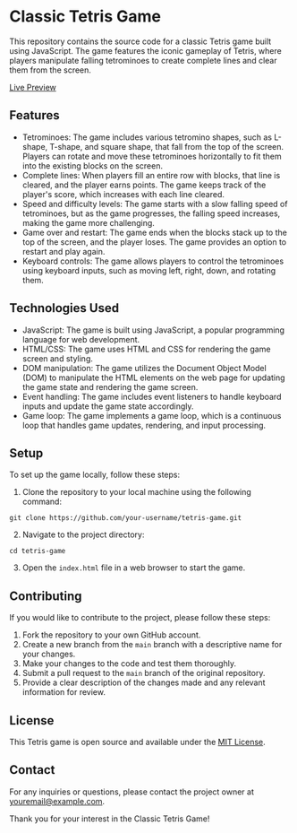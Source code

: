 # Classic Tetris Game

This repository contains the source code for a classic Tetris game built using JavaScript. The game features the iconic gameplay of Tetris, where players manipulate falling tetrominoes to create complete lines and clear them from the screen.

[Live Preview](https://pharaohmak.github.io/tetris-game/)

## Features

- Tetrominoes: The game includes various tetromino shapes, such as L-shape, T-shape, and square shape, that fall from the top of the screen. Players can rotate and move these tetrominoes horizontally to fit them into the existing blocks on the screen.
- Complete lines: When players fill an entire row with blocks, that line is cleared, and the player earns points. The game keeps track of the player's score, which increases with each line cleared.
- Speed and difficulty levels: The game starts with a slow falling speed of tetrominoes, but as the game progresses, the falling speed increases, making the game more challenging.
- Game over and restart: The game ends when the blocks stack up to the top of the screen, and the player loses. The game provides an option to restart and play again.
- Keyboard controls: The game allows players to control the tetrominoes using keyboard inputs, such as moving left, right, down, and rotating them.

## Technologies Used

- JavaScript: The game is built using JavaScript, a popular programming language for web development.
- HTML/CSS: The game uses HTML and CSS for rendering the game screen and styling.
- DOM manipulation: The game utilizes the Document Object Model (DOM) to manipulate the HTML elements on the web page for updating the game state and rendering the game screen.
- Event handling: The game includes event listeners to handle keyboard inputs and update the game state accordingly.
- Game loop: The game implements a game loop, which is a continuous loop that handles game updates, rendering, and input processing.

## Setup

To set up the game locally, follow these steps:

1. Clone the repository to your local machine using the following command:
```
git clone https://github.com/your-username/tetris-game.git
```
2. Navigate to the project directory:
```
cd tetris-game
```
3. Open the `index.html` file in a web browser to start the game.

## Contributing

If you would like to contribute to the project, please follow these steps:

1. Fork the repository to your own GitHub account.
2. Create a new branch from the `main` branch with a descriptive name for your changes.
3. Make your changes to the code and test them thoroughly.
4. Submit a pull request to the `main` branch of the original repository.
5. Provide a clear description of the changes made and any relevant information for review.

## License

This Tetris game is open source and available under the [MIT License](LICENSE).

## Contact

For any inquiries or questions, please contact the project owner at [youremail@example.com](mailto:youremail@example.com).

Thank you for your interest in the Classic Tetris Game!
